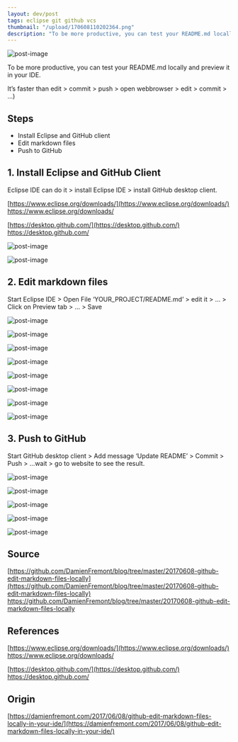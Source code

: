 ```yaml
---
layout: dev/post
tags: eclipse git github vcs
thumbnail: "/upload/170608110202364.png"
description: "To be more productive, you can test your README.md locally and preview it in your IDE..."
---
```


 
![post-image](/upload/170608110202364.png)
 
To be more productive, you can test your README.md locally and preview it in your IDE.
 

 
It’s faster than edit > commit > push > open webbrowser > edit > commit > …)
 
 

 
## Steps
 
* Install Eclipse and GitHub client
* Edit markdown files
* Push to GitHub
 
## 1. Install Eclipse and GitHub Client
 
Eclipse IDE can do it > install Eclipse IDE > install GitHub desktop client.
 
[https://www.eclipse.org/downloads/](https://www.eclipse.org/downloads/)
https://www.eclipse.org/downloads/
 
[https://desktop.github.com/](https://desktop.github.com/)
https://desktop.github.com/
 
![post-image](/upload/170608110202453.png)
 

 
![post-image](/upload/170608110202507.png)
 

 
## 2. Edit markdown files
 
Start Eclipse IDE > Open File ‘YOUR_PROJECT/README.md’ > edit it > … > Click on Preview tab > … > Save
 
![post-image](/upload/170608110202553.png)
 

 
![post-image](/upload/170608110202991.png)
 

 
![post-image](/upload/170608110203059.png)
 

 
![post-image](/upload/170608110203294.png)
 

 
![post-image](/upload/170608110203633.png)
 

 
![post-image](/upload/170608110203826.png)
 

 
![post-image](/upload/170608110204038.png)
 

 
![post-image](/upload/170608110204240.png)
 

 
## 3. Push to GitHub
 
Start GitHub desktop client > Add message ‘Update README’ > Commit > Push > …wait > go to website to see the result.
 
![post-image](/upload/170608110204482.png)
 

 
![post-image](/upload/170608110205036.png)
 

 
![post-image](/upload/170608110205128.png)
 

 
![post-image](/upload/170608110205191.png)
 

 
![post-image](/upload/170608110205222.png)
 

 
## Source
 
[https://github.com/DamienFremont/blog/tree/master/20170608-github-edit-markdown-files-locally](https://github.com/DamienFremont/blog/tree/master/20170608-github-edit-markdown-files-locally)
https://github.com/DamienFremont/blog/tree/master/20170608-github-edit-markdown-files-locally
 
## References
 
[https://www.eclipse.org/downloads/](https://www.eclipse.org/downloads/)
https://www.eclipse.org/downloads/
 
[https://desktop.github.com/](https://desktop.github.com/)
https://desktop.github.com/
 
 
## Origin
[https://damienfremont.com/2017/06/08/github-edit-markdown-files-locally-in-your-ide/](https://damienfremont.com/2017/06/08/github-edit-markdown-files-locally-in-your-ide/)
 
